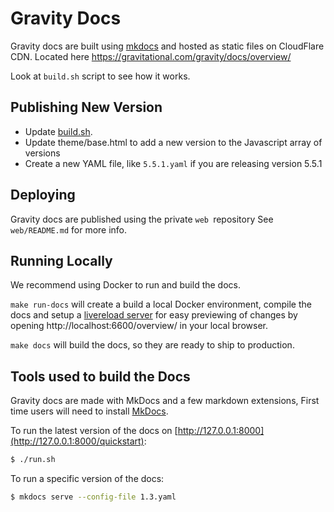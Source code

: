 # Gravity Docs

Gravity docs are built using [mkdocs](http://www.mkdocs.org/) and hosted as static files
on CloudFlare CDN. Located here https://gravitational.com/gravity/docs/overview/ 

Look at `build.sh` script to see how it works.

## Publishing New Version

* Update [build.sh](build.sh).
* Update theme/base.html to add a new version to the Javascript array of versions
* Create a new YAML file, like `5.5.1.yaml` if you are releasing version 5.5.1

## Deploying

Gravity docs are published using the private `web `repository
See `web/README.md` for more info.

## Running Locally

We recommend using Docker to run and build the docs. 

`make run-docs` will create a build a local Docker environment, compile the docs and 
setup a [livereload server](https://chrome.google.com/webstore/detail/livereload/jnihajbhpnppcggbcgedagnkighmdlei?hl=en) for easy previewing of changes by opening
http://localhost:6600/overview/ in your local browser. 


`make docs` will build the docs, so they are ready to ship to production. 


## Tools used to build the Docs

Gravity docs are made with MkDocs and a few markdown extensions, First time users will need to install [MkDocs](https://www.mkdocs.org/#installation). 

To run the latest version of the docs on [http://127.0.0.1:8000](http://127.0.0.1:8000/quickstart):

```bash
$ ./run.sh
```

To run a specific version of the docs:

```bash
$ mkdocs serve --config-file 1.3.yaml
```
